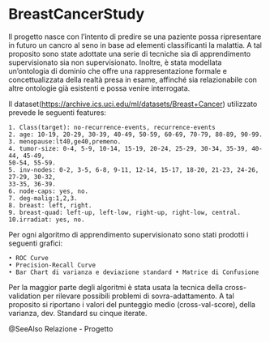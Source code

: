 # BreastCancerStudy


Il progetto nasce con l’intento di predire se una paziente possa ripresentare in futuro un cancro al seno in base ad elementi classificanti la malattia. A tal proposito sono state adottate una serie di tecniche sia di apprendimento supervisionato sia non supervisionato. Inoltre, è stata modellata un’ontologia di dominio che offre una rappresentazione formale e concettualizzata della realtà presa in esame, affinché sia relazionabile con altre ontologie già esistenti e possa venire interrogata.

Il dataset(https://archive.ics.uci.edu/ml/datasets/Breast+Cancer) utilizzato prevede le seguenti features:

	1. Class(target): no-recurrence-events, recurrence-events
	2. age: 10-19, 20-29, 30-39, 40-49, 50-59, 60-69, 70-79, 80-89, 90-99.
	3. menopause:lt40,ge40,premeno.
	4. tumor-size: 0-4, 5-9, 10-14, 15-19, 20-24, 25-29, 30-34, 35-39, 40-44, 45-49,
	50-54, 55-59.
	5. inv-nodes: 0-2, 3-5, 6-8, 9-11, 12-14, 15-17, 18-20, 21-23, 24-26, 27-29, 30-32,
	33-35, 36-39.
	6. node-caps: yes, no.
	7. deg-malig:1,2,3.
	8. breast: left, right.
	9. breast-quad: left-up, left-low, right-up, right-low, central.
	10.irradiat: yes, no.
	
Per ogni algoritmo di apprendimento supervisionato sono stati prodotti i seguenti grafici:

	• ROC Curve
	• Precision-Recall Curve
	• Bar Chart di varianza e deviazione standard • Matrice di Confusione
	
Per la maggior parte degli algoritmi è stata usata la tecnica della cross-validation per rilevare possibili problemi di sovra-adattamento. A tal proposito si riportano i valori del punteggio medio (cross-val-score), della varianza, dev. Standard su cinque iterate.


@SeeAlso Relazione - Progetto